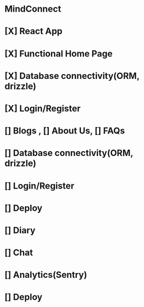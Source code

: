 # MindConnect
# [X] React App
# [X] Functional Home Page
# [X] Database connectivity(ORM, drizzle)
# [X] Login/Register
# [] Blogs , [] About Us, [] FAQs
# [] Database connectivity(ORM, drizzle)
# [] Login/Register
# [] Deploy
# [] Diary
# [] Chat
# [] Analytics(Sentry)
# [] Deploy
